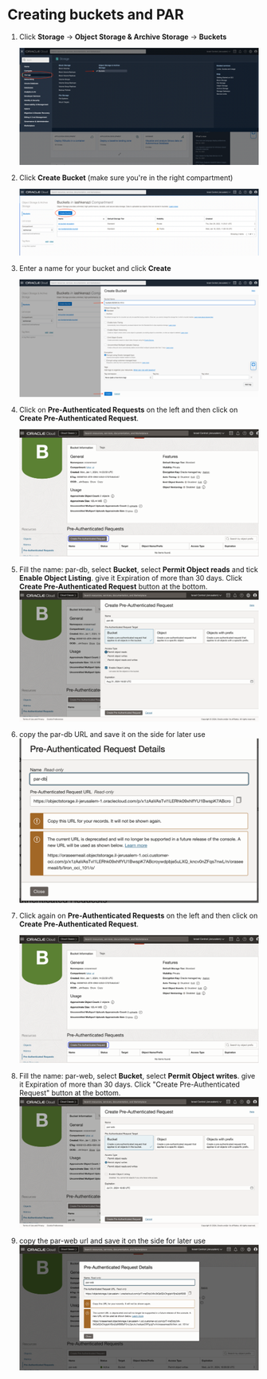 # Creating buckets and PAR

1. Click **Storage** &rarr; **Object Storage & Archive Storage** &rarr; **Buckets**

   ![drawing](./SS/bucket/nav_bar_buckets.png)

1. Click **Create Bucket** (make sure you're in the right compartment)

   ![drawing](./SS/bucket/create_bucket_button.png)

1. Enter a name for your bucket and click **Create**

   ![drawing](./SS/bucket/create_new_bucket.png)

1. Click on **Pre-Authenticated Requests** on the left and then click on **Create Pre-Authenticated Request**.

   ![drawing](./SS/bucket/par1.png)

1. Fill the name: par-db, select **Bucket**, select **Permit Object reads** and tick **Enable Object Listing**. give it Expiration of more than 30 days. Click **Create Pre-Authenticated Request** button at the bottom.
   ![drawing](./SS/bucket/par2.png)

1. copy the par-db URL and save it on the side for later use
   ![drawing](./SS/bucket/par3.png)

1. Click again on **Pre-Authenticated Requests** on the left and then click on **Create Pre-Authenticated Request**.

   ![drawing](./SS/bucket/par1.png)

1. Fill the name: par-web, select **Bucket**, select **Permit Object writes**. give it Expiration of more than 30 days. Click "Create Pre-Authenticated Request" button at the bottom.
   ![drawing](./SS/bucket/par4.png)

1. copy the par-web url and save it on the side for later use
   ![drawing](./SS/bucket/par5.png)
